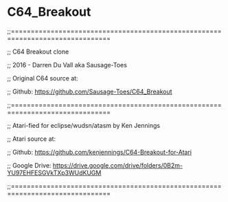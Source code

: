 # C64_Breakout

;;===============================================================================

;; C64 Breakout clone

;; 2016 - Darren Du Vall aka Sausage-Toes

;; Original C64 source at: 

;; Github: https://github.com/Sausage-Toes/C64_Breakout

;;===============================================================================

;; Atari-fied for eclipse/wudsn/atasm by Ken Jennings

;; Atari source at:

;; Github: https://github.com/kenjennings/C64-Breakout-for-Atari

;; Google Drive: https://drive.google.com/drive/folders/0B2m-YU97EHFESGVkTXp3WUdKUGM

;;===============================================================================
